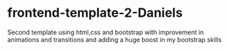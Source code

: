 # frontend-template-2-Daniels
Second template using html,css and bootstrap with improvement in animations and transitions and adding a huge boost in my bootstrap skills
